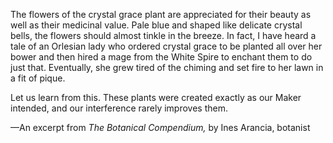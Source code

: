 The flowers of the crystal grace plant are appreciated for their beauty as well as their medicinal value. Pale blue and shaped like delicate crystal bells, the flowers should almost tinkle in the breeze. In fact, I have heard a tale of an Orlesian lady who ordered crystal grace to be planted all over her bower and then hired a mage from the White Spire to enchant them to do just that. Eventually, she grew tired of the chiming and set fire to her lawn in a fit of pique.

Let us learn from this. These plants were created exactly as our Maker intended, and our interference rarely improves them.

—An excerpt from <i> The Botanical Compendium, </i> by Ines Arancia, botanist
